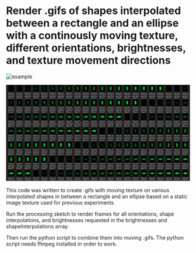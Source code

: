 # Render .gifs of shapes interpolated between a rectangle and an ellipse with a continously moving texture, different orientations, brightnesses, and texture movement directions

![example](/gitReadmeFiles/shape_dir=reverse_rotated=false_interp=0.80_brightScale=1.200.gif)

![files](/gitReadmeFiles/files.png)

This code was written to create .gifs with moving texture on various interpolated 
shapes in between a rectangle and an ellipse based on a static image texture used
for previous experiments

Run the processing sketch to render frames for all orientations, shape interpolations, and brightnesses requested in the brightnesses and shapeInterpolations array.

Then run the python script to combine them into moving .gifs.
The python script needs ffmpeg installed in order to work.
